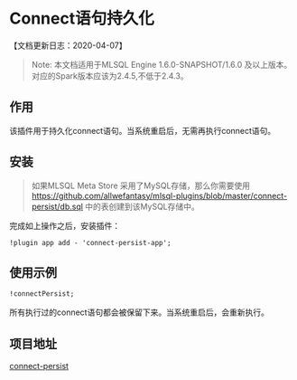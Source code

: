 # Connect语句持久化

【文档更新日志：2020-04-07】

> Note: 本文档适用于MLSQL Engine 1.6.0-SNAPSHOT/1.6.0 及以上版本。  
> 对应的Spark版本应该为2.4.5,不低于2.4.3。

## 作用

该插件用于持久化connect语句。当系统重启后，无需再执行connect语句。

## 安装

> 如果MLSQL Meta Store 采用了MySQL存储，那么你需要使用 https://github.com/allwefantasy/mlsql-plugins/blob/master/connect-persist/db.sql
> 中的表创建到该MySQL存储中。

完成如上操作之后，安装插件：

```
!plugin app add - 'connect-persist-app';
```


## 使用示例

```sql
!connectPersist;
```

所有执行过的connect语句都会被保留下来。当系统重启后，会重新执行。

## 项目地址

[connect-persist](https://github.com/allwefantasy/mlsql-plugins/tree/master/connect-persist)